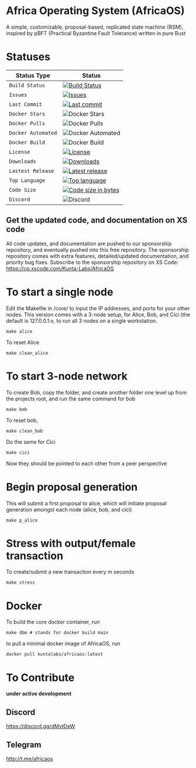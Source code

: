 # Africa Operating System (AfricaOS)
A simple, customizable, proposal-based, replicated state machine (RSM), inspired by pBFT (Practical Byzantine Fault Tolerance) written in pure Rust

# Statuses

| Status Type | Status |
| --- | --- |
| `Build Status` | [![Build Status](https://travis-ci.org/kunta-labs/AfricaOS.svg?branch=master)](https://travis-ci.org/kunta-labs/AfricaOS) |
| `Issues` | [![Issues](https://img.shields.io/github/issues/kunta-labs/AfricaOS.svg)](https://github.com/kunta-labs/AfricaOS/issues) |
| `Last Commit` | [![Last commit](https://img.shields.io/github/last-commit/kunta-labs/AfricaOS.svg)](https://github.com/kunta-labs/AfricaOS/commits/master) |
| `Docker Stars` | ![Docker Stars](https://img.shields.io/docker/stars/kuntalabs/africaos.svg) |
| `Docker Pulls` | ![Docker Pulls](https://img.shields.io/docker/pulls/kuntalabs/africaos.svg) |
| `Docker Automated` | ![Docker Automated](https://img.shields.io/docker/automated/kuntalabs/africaos.svg) |
| `Docker Build` | ![Docker Build](https://img.shields.io/docker/build/kuntalabs/africaos.svg) |
| `License` | [![License](https://img.shields.io/badge/license-GPL-blue.svg)](https://github.com/kunta-labs/AfricaOS/blob/master/LICENSE) |
| `Downloads` | [![Downloads](https://img.shields.io/github/downloads/kunta-labs/AfricaOS/total.svg)](https://github.com/kunta-labs/AfricaOS/releases) |
| `Lastest Release` | [![Latest release](https://img.shields.io/github/v/release/kunta-labs/AfricaOS.svg)](https://github.com/kunta-labs/AfricaOS/releases) |
| `Top Language` | [![Top language](https://img.shields.io/github/languages/top/kunta-labs/AfricaOS.svg)](https://github.com/kunta-labs/AfricaOS) |
| `Code Size` | [![Code size in bytes](https://img.shields.io/github/languages/code-size/kunta-labs/AfricaOS.svg)](https://github.com/kunta-labs/AfricaOS) |
| `Discord` | ![Discord](https://img.shields.io/discord/430502296699404308) |

## Get the updated code, and documentation on XS code
All code updates, and documentation are pushed to our sponsorship repository, and eventually pushed into this free repository. The sponsorship repository comes with extra features, detailed/updated documentation, and priority bug fixes. Subscribe to the sponsorship repository on XS Code:
https://cp.xscode.com/Kunta-Labs/AfricaOS

# To start a single node
Edit the Makefile in /core/ to input the IP addresses, and ports for your other nodes. This version comes with a 3-node setup, for Alice, Bob, and Cici (the default is 127.0.0.1:x, to run all 3 nodes on a single workstation.
```
make alice
```

To reset Alice
```
make clean_alice
```

# To start 3-node network
To create Bob, copy the folder, and create another folder one level up from the projects root, and run the same command for bob
```
make bob
```

To reset bob,
```
make clean_bob
```

Do the same for Cici
```
make cici
```

Now they should be pointed to each other from a peer perspective

# Begin proposal generation
This will submit a first proposal to alice, which will initiate proposal generation amongst each node (alice, bob, and cici)
```
make p_alice
```

# Stress with output/female transaction
To create/submit a new transaction every m seconds
```
make stress
```

# Docker
To build the core docker container, run
```
make dbm # stands for docker build main
```

to pull a minimal docker image of AfricaOS, run
```
docker pull kuntalabs/africaos:latest
```

# To Contribute

**under active development**

## Discord
https://discord.gg/dMvtDeW

## Telegram
http://t.me/africaos
